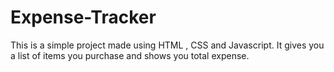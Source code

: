 # Expense-Tracker
This is a simple project made using HTML , CSS and Javascript. It gives you a list of items you purchase and shows you total expense.
